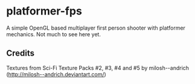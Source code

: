 # platformer-fps
A simple OpenGL based multiplayer first person shooter with platformer mechanics.
Not much to see here yet.

## Credits
Textures from Sci-Fi Texture Packs #2, #3, #4 and #5 by milosh--andrich (http://milosh--andrich.deviantart.com/)

